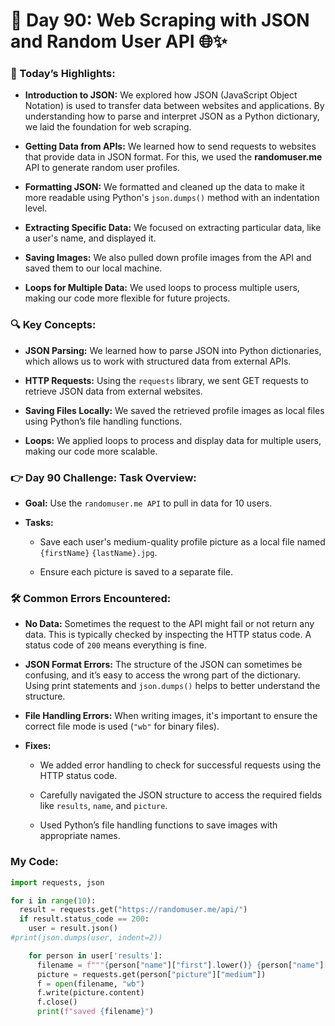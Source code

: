 # 🌟 Day 90: Web Scraping with JSON and Random User API 🌐✨

### 🎊 Today’s Highlights:

* **Introduction to JSON:** We explored how JSON (JavaScript Object Notation) is used to transfer data between websites and applications. By understanding how to parse and interpret JSON as a Python dictionary, we laid the foundation for web scraping.

* **Getting Data from APIs:** We learned how to send requests to websites that provide data in JSON format. For this, we used the **randomuser.me** API to generate random user profiles.

* **Formatting JSON:** We formatted and cleaned up the data to make it more readable using Python's ```json.dumps()``` method with an indentation level.

* **Extracting Specific Data:** We focused on extracting particular data, like a user's name, and displayed it.

* **Saving Images:** We also pulled down profile images from the API and saved them to our local machine.

* **Loops for Multiple Data:** We used loops to process multiple users, making our code more flexible for future projects.

### 🔍 Key Concepts:

* **JSON Parsing:** We learned how to parse JSON into Python dictionaries, which allows us to work with structured data from external APIs.

* **HTTP Requests:** Using the ```requests``` library, we sent GET requests to retrieve JSON data from external websites.

* **Saving Files Locally:** We saved the retrieved profile images as local files using Python’s file handling functions.

* **Loops:** We applied loops to process and display data for multiple users, making our code more scalable.

### 👉 Day 90 Challenge: Task Overview:

* **Goal:** Use the ```randomuser.me API``` to pull in data for 10 users.

* **Tasks:**

   * Save each user's medium-quality profile picture as a local file named ```{firstName}``` ```{lastName}.jpg```.
   
   * Ensure each picture is saved to a separate file.

### 🛠️ Common Errors Encountered:

* **No Data:** Sometimes the request to the API might fail or not return any data. This is typically checked by inspecting the HTTP status code. A status code of ```200``` means everything is fine.

* **JSON Format Errors:** The structure of the JSON can sometimes be confusing, and it’s easy to access the wrong part of the dictionary. Using print statements and ```json.dumps()``` helps to better understand the structure.

* **File Handling Errors:** When writing images, it's important to ensure the correct file mode is used (```"wb"``` for binary files).

* **Fixes:**

  * We added error handling to check for successful requests using the HTTP status code.

  * Carefully navigated the JSON structure to access the required fields like ```results```, ```name```, and ```picture```.

  * Used Python’s file handling functions to save images with appropriate names.

### My Code:
```python
import requests, json

for i in range(10):
  result = requests.get("https://randomuser.me/api/")
  if result.status_code == 200:
    user = result.json()
#print(json.dumps(user, indent=2)) 

    for person in user['results']:
      filename = f"""{person["name"]["first"].lower()} {person["name"]["last"].lower()}.jpg""" 
      picture = requests.get(person["picture"]["medium"])
      f = open(filename, "wb")
      f.write(picture.content)
      f.close()
      print(f"saved {filename}")
